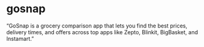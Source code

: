 # gosnap

“GoSnap is a grocery comparison app that lets you find the best prices, delivery times, and offers across top apps like Zepto, Blinkit, BigBasket, and Instamart.”
